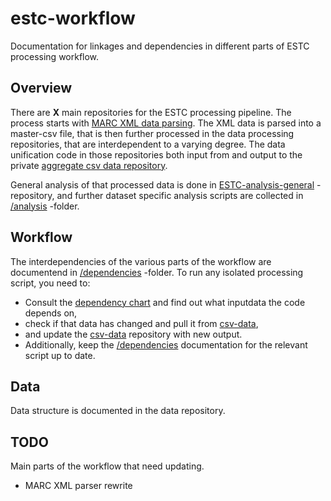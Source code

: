 # estc-workflow
Documentation for linkages and dependencies in different parts of ESTC processing workflow.

## Overview
There are **X** main repositories for the ESTC processing pipeline. The process starts with [MARC XML data parsing](https://github.com/COMHIS/MARCdata). The XML data is parsed into a master-csv file, that is then further processed in the data processing repositories, that are interdependent to a varying degree. The data unification code in those repositories both input from and output to the private [aggregate csv data repository](https://github.com/COMHIS/estc-data-private).

General analysis of that processed data is done in [ESTC-analysis-general](https://github.com/COMHIS/estc-analysis-general) -repository, and further dataset specific analysis scripts are collected in [/analysis](./analysis/analysis_scripts.md) -folder.

## Workflow
The interdependencies of the various parts of the workflow are documentend in [/dependencies](./dependencies/dependencies.md) -folder. To run any isolated processing script, you need to:
* Consult the [dependency chart](./dependencies/dependency_chart.png) and find out what inputdata the code depends on,
* check if that data has changed and pull it from [csv-data](https://github.com/COMHIS/estc-data-private),
* and update the [csv-data](https://github.com/COMHIS/estc-data-private) repository with new output.
* Additionally, keep the [/dependencies](./dependencies/dependencies.md) documentation for the relevant script up to date.

## Data
Data structure is documented in the data repository. 

## TODO
Main parts of the workflow that need updating.
* MARC XML parser rewrite
